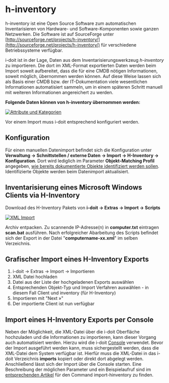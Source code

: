 # h-inventory

h-inventory ist eine Open Source Software zum automatischen Inventarisieren von Hardware- und Software-Komponenten sowie ganzen Netzwerken. Die Software ist auf SourceForge unter [http://sourceforge.net/projects/h-inventory/](http://sourceforge.net/projects/h-inventory/) für verschiedene Betriebssysteme verfügbar.

i-doit ist in der Lage, Daten aus dem Inventarisierungswerkzeug _h-inventory_ zu importieren. Die dort im XML-Format exportierten Daten werden beim Import soweit aufbereitet, dass die für eine CMDB nötigen Informationen, soweit möglich, übernommen werden können. Auf diese Weise lassen sich als Basis einer CMDB bzw. der IT-Dokumentation viele wesentlichen Informationen automatisiert sammeln, um in einem späteren Schritt manuell mit weiteren Informationen angereichert zu werden.

**Folgende Daten können von h-inventory übernommen werden:**

[![Attribute und Kategorien](../assets/images/de/daten-konsolidieren/h-inventory/1-hinv.jpg)](../assets/images/de/daten-konsolidieren/h-inventory/1-hinv.jpg)

Vor einem Import muss i-doit entsprechend konfiguriert werden.

## Konfiguration

Für einen manuellen Datenimport befindet sich die Konfiguration unter **Verwaltung → Schnittstellen / externe Daten → Import → H-Inventory → Konfiguration**. Dort wird lediglich im Parameter **Objekt-Matching Profil** angegeben, [wie bereits dokumentierte Objekte identifiziert werden sollen](objekt-identifizieren-bei-importen.md). Identifizierte Objekte werden beim Datenimport aktualisiert.

## Inventarisierung eines Microsoft Windows Clients via H-Inventory

Download des H-Inventory Pakets von **i-doit → Extras → Import → Scripts**

[![XML Import](../assets/images/de/daten-konsolidieren/h-inventory/1-hinv.jpg)](../assets/images/de/daten-konsolidieren/h-inventory/1-hinv.jpg)

Archiv entpacken.
Zu scannende IP-Adresse(n) in **computer.txt** eintragen **scan.bat** ausführen.
Nach erfolgreicher Abarbeitung des Scripts befindet sich der Export in der Datei "**computername-xx.xml**" im selben Verzeichnis.

## Grafischer Import eines H-Inventory Exports

1. i-doit -> Extras -> Import -> Importieren
2. XML Datei hochladen
3. Datei aus der Liste der hochgeladenen Exports auswählen
4. Entsprechenden Objekt-Typ und Import Verfahren auswählen - in diesem Fall Client und inventory (für H-Inventory)
5. Importieren mit "Next »"
6. Der importierte Client ist nun verfügbar

## Import eines H-Inventory Exports per Console

Neben der Möglichkeit, die XML-Datei über die i-doit Oberfläche hochzuladen und die Informationen zu importieren, kann dieser Vorgang auch automatisiert werden. Hierzu wird die i-doit [Console](../automatisierung-und-integration/cli/console/index.md) verwendet. Bevor der Import ausgeführt werden kann, muss sichergestellt werden, dass die XML-Datei dem System verfügbar ist. Hierfür muss die XML-Datei in das i-doit Verzeichnis **imports** kopiert oder direkt dort abgelegt werden. Anschließend lässt sich der Import über die Console starten. Eine Beschreibung der möglichen Parameter und ein Beispielaufruf sind im [entsprechenden Artikel](../automatisierung-und-integration/cli/console/optionen-und-parameter-der-console.md#import-hinventory) für den Command import-hinventory zu finden.
